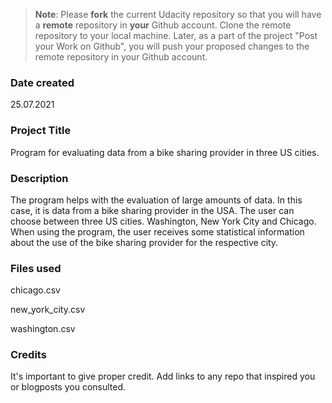 >**Note**: Please **fork** the current Udacity repository so that you will have a **remote** repository in **your** Github account. Clone the remote repository to your local machine. Later, as a part of the project "Post your Work on Github", you will push your proposed changes to the remote repository in your Github account.

### Date created
25.07.2021

### Project Title
Program for evaluating data from a bike sharing provider in three US cities.

### Description
The program helps with the evaluation of large amounts of data. In this case, it is data from a bike sharing provider in the USA. The user can choose between three US cities. Washington, New York City and Chicago. When using the program, the user receives some statistical information about the use of the bike sharing provider for the respective city.

### Files used
chicago.csv

new_york_city.csv

washington.csv

### Credits
It's important to give proper credit. Add links to any repo that inspired you or blogposts you consulted.

